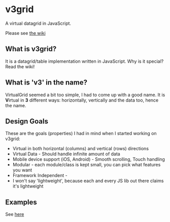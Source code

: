v3grid
======

A virtual datagrid in JavaScript.

Please see [the wiki](https://github.com/Sly1024/v3grid/wiki)

What is v3grid?
---
It is a datagrid/table implementation written in JavaScript. Why is it special? Read the wiki!

What is 'v3' in the name?
---

VirtualGrid seemed a bit too simple, I had to come up with a good name. It is **V**irtual in **3** different ways: horizontally, vertically and the data too, hence the name.

Design Goals
---
These are the goals (properties) I had in mind when I started working on v3grid:

* Virtual in both horizontal (columns) and vertical (rows) directions
* Virtual Data - Should handle infinite amount of data
* Mobile device support (iOS, Android) - Smooth scrolling, Touch handling
* Modular - each module/class is kept small, you can pick what features you want
* Framework Independent - 
* I won't say 'lightweight', because each and every JS lib out there claims it's lightweight

Examples
---
See [here](http://htmlpreview.github.com/?https://github.com/Sly1024/v3grid/blob/master/examples/index.html)
